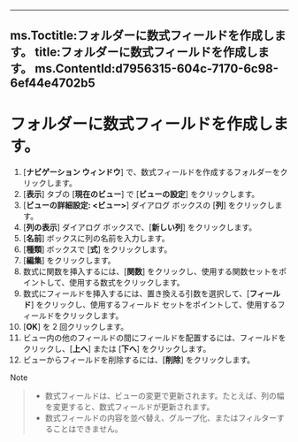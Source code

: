 

---
ms.Toctitle:フォルダーに数式フィールドを作成します。
title:フォルダーに数式フィールドを作成します。
ms.ContentId:d7956315-604c-7170-6c98-6ef44e4702b5
---
# フォルダーに数式フィールドを作成します。





1. [**ナビゲーション ウィンドウ**] で、数式フィールドを作成するフォルダーをクリックします。
2. [**表示**] タブの [**現在のビュー**] で [**ビューの設定**] をクリックします。
3. [**ビューの詳細設定: <ビュー>**] ダイアログ ボックスの [**列**] をクリックします。
4. [**列の表示**] ダイアログ ボックスで、[**新しい列**] をクリックします。
5. [**名前**] ボックスに列の名前を入力します。
6. [**種類**] ボックスで [**式**] をクリックします。
7. [**編集**] をクリックします。
8. 数式に関数を挿入するには、[**関数**] をクリックし、使用する関数セットをポイントして、使用する数式をクリックします。
9. 数式にフィールドを挿入するには、置き換える引数を選択して、[**フィールド**] をクリックし、使用するフィールド セットをポイントして、使用するフィールドをクリックします。
10. [**OK**] を 2 回クリックします。
11. ビュー内の他のフィールドの間にフィールドを配置するには、フィールドをクリックし、[**上へ**] または [**下へ**] をクリックします。
12. ビューからフィールドを削除するには、[**削除**] をクリックします。


>[!NOTE]


>- 数式フィールドは、ビューの変更で更新されます。たとえば、列の幅を変更すると、数式フィールドが更新されます。
>- 数式フィールドの内容を並べ替え、グループ化、またはフィルターすることはできません。




